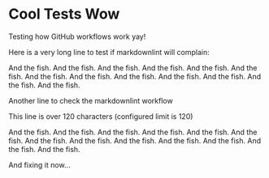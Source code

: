 # Cool Tests Wow

Testing how GitHub workflows work yay!

Here is a very long line to test if markdownlint will complain:

And the fish. And the fish. And the fish. And the fish. And the fish. And the fish. And the fish. And the fish. And the
fish. And the fish. And the fish. And the fish. And the fish.

Another line to check the markdownlint workflow

This line is over 120 characters (configured limit is 120)

And the fish. And the fish. And the fish. And the fish. And the fish. And the fish. And the fish. And the fish. And the
fish. And the fish. And the fish. And the fish. And the fish.

And fixing it now...
